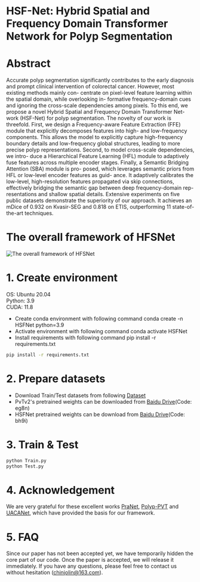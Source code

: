 # HSF-Net: Hybrid Spatial and Frequency Domain Transformer Network for Polyp Segmentation
# Abstract
Accurate polyp segmentation significantly contributes to the early diagnosis and prompt
clinical intervention of colorectal cancer. However, most existing methods mainly con-
centrate on pixel-level feature learning within the spatial domain, while overlooking in-
formative frequency-domain cues and ignoring the cross-scale dependencies among pixels.
To this end, we propose a novel Hybrid Spatial and Frequency Domain Transformer Net-
work (HSF-Net) for polyp segmentation. The novelty of our work is threefold. First, we
design a Frequency-aware Feature Extraction (FFE) module that explicitly decomposes
features into high- and low-frequency components. This allows the model to explicitly
capture high-frequency boundary details and low-frequency global structures, leading to
more precise polyp representations. Second, to model cross-scale dependencies, we intro-
duce a Hierarchical Feature Learning (HFL) module to adaptively fuse features across
multiple encoder stages. Finally, a Semantic Bridging Attention (SBA) module is pro-
posed, which leverages semantic priors from HFL or low-level encoder features as guid-
ance. It adaptively calibrates the low-level, high-resolution features propagated via skip
connections, effectively bridging the semantic gap between deep frequency-domain rep-
resentations and shallow spatial details. Extensive experiments on five public datasets
demonstrate the superiority of our approach. It achieves an mDice of 0.932 on Kvasir-SEG
and 0.818 on ETIS, outperforming 11 state-of-the-art techniques.

# The overall framework of HFSNet
![The overall framework of HFSNet](figtures/Fig.2.png)


# 1. Create environment
OS: Ubuntu 20.04  
Python: 3.9  
CUDA: 11.8  

- Create conda environment with following command conda create -n HSFNet python=3.9
- Activate environment with following command conda activate HSFNet
- Install requirements with following command pip install -r requirements.txt

```bash
pip install -r requirements.txt
```

# 2. Prepare datasets
- Download Train/Test datasets from following [Dataset](https://github.com/DengPingFan/PraNet)
- PvTv2's pretrained weights can be downloaded from [Baidu Drive](https://pan.baidu.com/s/102okWTGyitsohp81ZaleZw?pwd=eg8n)(Code: eg8n)
- HSFNet pretrained weights can be download from [Baidu Drive](https://pan.baidu.com/s/1aSJbEu2bab4NbJ2xtMVmHQ)(Code: bh9i)
# 3. Train & Test
```bash
python Train.py
python Test.py
```
# 4. Acknowledgement
We are very grateful for these excellent works [PraNet](https://github.com/DengPingFan/PraNet), [Polyp-PVT](https://github.com/DengPingFan/Polyp-PVT) and [UACANet](https://github.com/plemeri/UACANet/tree/main/configs), which have provided the basis for our framework.

# 5. FAQ
Since our paper has not been accepted yet, we have temporarily hidden the core part of our code. Once the paper is accepted, we will release it immediately.
If you have any questions, please feel free to contact us without hesitation (chinjolin@163.com).